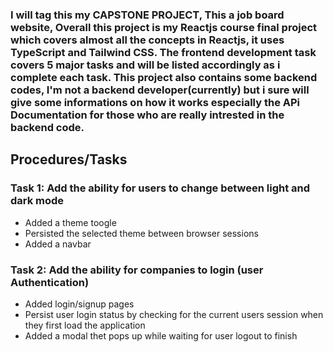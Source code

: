 ### I will tag this my CAPSTONE PROJECT, This a job board website, Overall this project is my Reactjs course final project which covers almost all the concepts in Reactjs, it uses TypeScript and Tailwind CSS. The frontend development task covers 5 major tasks and will be listed accordingly as i complete each task. This project also contains some backend codes, I'm not a backend developer(currently) but i sure will give some informations on how it works especially the APi Documentation for those who are really intrested in the backend code.

## Procedures/Tasks

### Task 1: Add the ability for users to change between light and dark mode
- Added a theme toogle
- Persisted the selected theme between browser sessions
- Added a navbar

### Task 2: Add the ability for companies to login (user Authentication)
- Added login/signup pages
- Persist user login status by checking for the current users session when they first load the application
- Added a modal thet pops up while waiting for user logout to finish